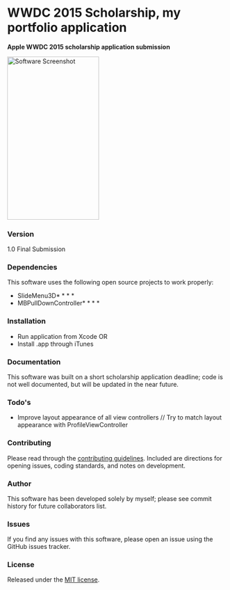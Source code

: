 # WWDC 2015 Scholarship, my portfolio application
__Apple WWDC 2015 scholarship application submission__

<img src="https://github.com/trentrand/WWDC-2015-Scholarship/blob/master/Assets/ScreenshotProfileSmall.png" width="211.2" height="374.88" alt="Software Screenshot">

### Version
1.0 Final Submission

### Dependencies

This software uses the following open source projects to work properly:

* SlideMenu3D* * * * 
* MBPullDownController* * * *

### Installation

* Run application from Xcode
OR
* Install .app through iTunes

### Documentation

This software was built on a short scholarship application deadline; code is not well documented, but will be updated in the near future.

### Todo's

 - Improve layout appearance of all view controllers
 // Try to match layout appearance with ProfileViewController

### Contributing

Please read through the [contributing guidelines]. Included are directions for opening issues, coding standards, and notes on development.
 
### Author

This software has been developed solely by myself; please see commit history for future collaborators list.

### Issues

If you find any issues with this software, please open an issue using the GitHub issues tracker.

### License

Released under the [MIT license].


[trentrand.com]:http://www.trentrand.com
[@trent_rand]:http://twitter.com/trent_rand
[contributing guidelines]:CONTRIBUTING.md
[MIT license]:LICENSE.md
[Apache license]:LICENSE.md
[GPL license]:LICENSE.md
